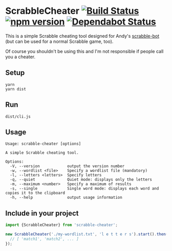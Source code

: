 # ScrabbleCheater [![Build Status](https://action-badges.now.sh/ffflorian/scrabble-cheater)](https://github.com/ffflorian/scrabble-cheater/actions/) [![npm version](https://img.shields.io/npm/v/scrabble-cheater.svg?style=flat)](https://www.npmjs.com/package/scrabble-cheater) [![Dependabot Status](https://api.dependabot.com/badges/status?host=github&repo=ffflorian/scrabble-cheater)](https://dependabot.com)

This is a simple Scrabble cheating tool designed for Andy's [scrabble-bot](https://github.com/AndyLnd/scrabble-bot) (but can be used for a normal Scrabble game, too).

Of course you shouldn't be using this and I'm not responsible if people call you a cheater.

## Setup

```
yarn
yarn dist
```

## Run

```
dist/cli.js
```

## Usage

```
Usage: scrabble-cheater [options]

A simple Scrabble cheating tool.

Options:
  -V, --version            output the version number
  -w, --wordlist <file>    Specify a wordlist file (mandatory)
  -l, --letters <letters>  Specify letters
  -q, --quiet              Quiet mode: displays only the letters
  -m, --maximum <number>   Specify a maximum of results
  -s, --single             Single word mode: displays each word and copies it to the clipboard
  -h, --help               output usage information
```

## Include in your project

```ts
import {ScrabbleCheater} from 'scrabble-cheater';

new ScrabbleCheater('./my-wordlist.txt', 'l e t t e r s').start().then(matches => {
  // [ 'match1', 'match2', ... ]
});
```
